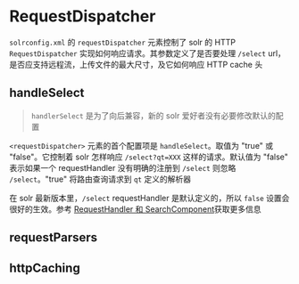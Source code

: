 # RequestDispatcher

`solrconfig.xml` 的 `requestDispatcher` 元素控制了 solr 的 HTTP `RequestDispatcher` 实现如何响应请求。其参数定义了是否要处理 `/select` url，是否应支持远程流，上传文件的最大尺寸，及它如何响应 HTTP cache 头

## handleSelect

> `handlerSelect` 是为了向后兼容，新的 solr 爱好者没有必要修改默认的配置

`<requestDispatcher>` 元素的首个配置项是 `handleSelect`。取值为 "true" 或 "false"。它控制着 solr 怎样响应 `/select?qt=XXX` 这样的请求。默认值为 "false" 表示如果一个 requestHandler 没有明确的注册到 `/select` 则忽略 `/select`。"true" 将路由查询请求到 `qt` 定义的解析器

在 solr 最新版本里，`/select` requestHandler 是默认定义的，所以 `false` 设置会很好的生效。参考 [RequestHandler 和 SearchComponent](requesthandlers_he_searchcomponents.md)获取更多信息

## requestParsers

## httpCaching

